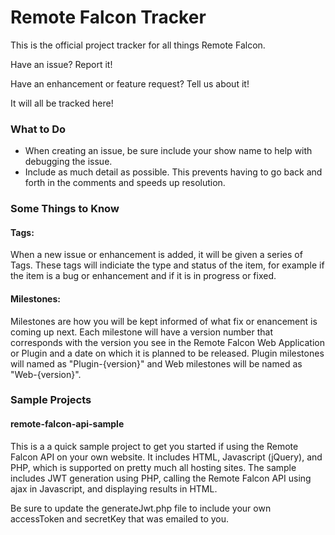 # Remote Falcon Tracker

This is the official project tracker for all things Remote Falcon.

Have an issue? Report it!

Have an enhancement or feature request? Tell us about it!

It will all be tracked here!

### What to Do
* When creating an issue, be sure include your show name to help with debugging the issue.
* Include as much detail as possible. This prevents having to go back and forth in the comments and speeds up resolution.

### Some Things to Know
#### Tags:
When a new issue or enhancement is added, it will be given a series of Tags. These tags will indiciate the type and status of the item, for example if the item is a bug or enhancement and if it is in progress or fixed.
#### Milestones:
Milestones are how you will be kept informed of what fix or enancement is coming up next. Each milestone will have a version number that corresponds with the version you see in the Remote Falcon Web Application or Plugin and a date on which it is planned to be released. Plugin milestones will named as "Plugin-{version}" and Web milestones will be named as "Web-{version}".

### Sample Projects
#### remote-falcon-api-sample
This is a a quick sample project to get you started if using the Remote Falcon API on your own website. It includes HTML, Javascript (jQuery), and PHP, which is supported on pretty much all hosting sites. The sample includes JWT generation using PHP, calling the Remote Falcon API using ajax in Javascript, and displaying results in HTML.

Be sure to update the generateJwt.php file to include your own accessToken and secretKey that was emailed to you.